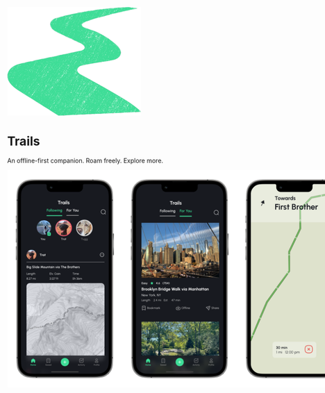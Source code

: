 <img src=".github/trails.png" height="250" alt="Trails logo"/>

# Trails

An offline-first companion. Roam freely. Explore more.


<div style="display: flex;flex-direction: row">
<img src=".github/home_dark.png" height="500" alt="Trails Home Tab"/>
<img src=".github/for_you_dark.png" height="500" alt="Trails Home Tab"/>

<img src=".github/hike_light.png" height="500" alt="Trails Home Tab"/>
</div>


